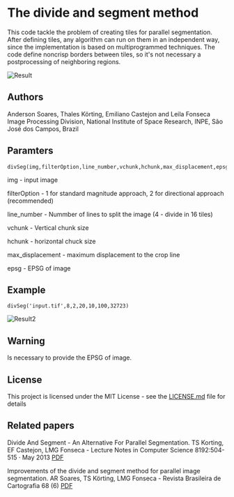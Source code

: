 # The divide and segment method

This code tackle the problem of creating tiles for parallel segmentation. After defining tiles, any algorithm can run on them in an independent way, since the
implementation is based on multiprogrammed techniques. The code define noncrisp borders between tiles, so it's not necessary a postprocessing of neighboring regions.

![Result](https://user-images.githubusercontent.com/9437194/32062553-923b2e12-ba53-11e7-917b-af7c049b8813.jpg)

## Authors
Anderson Soares, Thales Körting, Emiliano Castejon and Leila Fonseca
Image Processing Division, National Institute of Space Research, INPE, São José dos Campos, Brazil

## Paramters

```
divSeg(img,filterOption,line_number,vchunk,hchunk,max_displacement,epsg)
```

img              - input image 

filterOption     - 1 for standard magnitude approach, 2 for directional approach (recommended)

line_number      - Nummber of lines to split the image (4 - divide in 16 tiles)

vchunk           - Vertical chunk size

hchunk           - horizontal chuck size

max_displacement - maximum displacement to the crop line

epsg             - EPSG of image

## Example
```
divSeg('input.tif',8,2,20,10,100,32723)
```


![Result2](https://user-images.githubusercontent.com/9437194/32062558-949526d6-ba53-11e7-9ca1-f5fed93941e6.jpg)


## Warning

Is necessary to provide the EPSG of image.


## License

This project is licensed under the MIT License - see the [LICENSE.md](LICENSE.md) file for details

## Related papers
Divide And Segment - An Alternative For Parallel Segmentation. TS Korting, EF Castejon, LMG Fonseca - Lecture Notes in Computer Science 8192:504-515 · May 2013 [PDF](https://www.researchgate.net/publication/265794792_The_Divide_and_Segment_Method_for_Parallel_Image_Segmentation)

Improvements of the divide and segment method for parallel image segmentation. AR Soares, TS Körting, LMG Fonseca - Revista Brasileira de Cartografia 68 (6) [PDF](http://www.lsie.unb.br/rbc/index.php/rbc/article/viewFile/1602/996)
